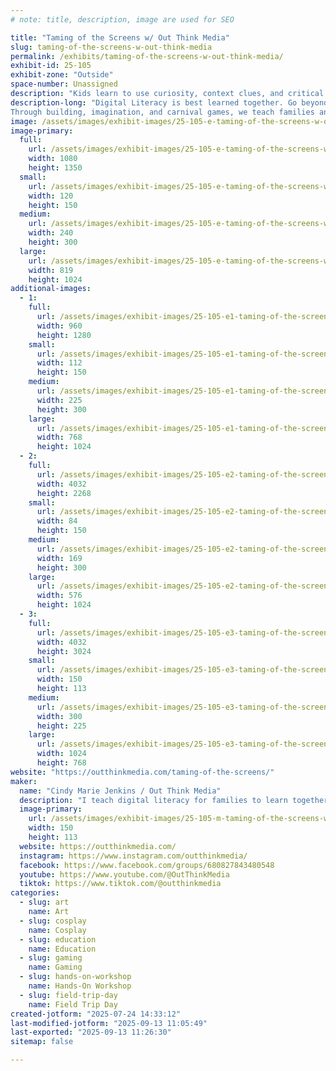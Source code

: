 ```yaml
---
# note: title, description, image are used for SEO

title: "Taming of the Screens w/ Out Think Media"
slug: taming-of-the-screens-w-out-think-media
permalink: /exhibits/taming-of-the-screens-w-out-think-media/
exhibit-id: 25-105
exhibit-zone: "Outside"
space-number: Unassigned
description: "Kids learn to use curiosity, context clues, and critical thinking to stay safe online."
description-long: "Digital Literacy is best learned together. Go beyond parental controls to an understanding a child's brain development and how online media changes it. Learn how to identify and de-escalate trolling in person and online through roleplaying as Shakespeare's favorite characters! 
Through building, imagination, and carnival games, we teach families and classrooms how to stay safe online--together."
image: /assets/images/exhibit-images/25-105-e-taming-of-the-screens-w-out-think-media-2-240x300.png
image-primary: 
  full:
    url: /assets/images/exhibit-images/25-105-e-taming-of-the-screens-w-out-think-media-2-full.png
    width: 1080
    height: 1350
  small:
    url: /assets/images/exhibit-images/25-105-e-taming-of-the-screens-w-out-think-media-2-120x150.png
    width: 120
    height: 150
  medium:
    url: /assets/images/exhibit-images/25-105-e-taming-of-the-screens-w-out-think-media-2-240x300.png
    width: 240
    height: 300
  large:
    url: /assets/images/exhibit-images/25-105-e-taming-of-the-screens-w-out-think-media-2-819x1024.png
    width: 819
    height: 1024
additional-images: 
  - 1:
    full:
      url: /assets/images/exhibit-images/25-105-e1-taming-of-the-screens-w-out-think-media-img-20250517-191222-full.jpg
      width: 960
      height: 1280
    small:
      url: /assets/images/exhibit-images/25-105-e1-taming-of-the-screens-w-out-think-media-img-20250517-191222-112x150.jpg
      width: 112
      height: 150
    medium:
      url: /assets/images/exhibit-images/25-105-e1-taming-of-the-screens-w-out-think-media-img-20250517-191222-225x300.jpg
      width: 225
      height: 300
    large:
      url: /assets/images/exhibit-images/25-105-e1-taming-of-the-screens-w-out-think-media-img-20250517-191222-768x1024.jpg
      width: 768
      height: 1024
  - 2:
    full:
      url: /assets/images/exhibit-images/25-105-e2-taming-of-the-screens-w-out-think-media-pxl-20250524-145349866-1-full.jpg
      width: 4032
      height: 2268
    small:
      url: /assets/images/exhibit-images/25-105-e2-taming-of-the-screens-w-out-think-media-pxl-20250524-145349866-1-84x150.jpg
      width: 84
      height: 150
    medium:
      url: /assets/images/exhibit-images/25-105-e2-taming-of-the-screens-w-out-think-media-pxl-20250524-145349866-1-169x300.jpg
      width: 169
      height: 300
    large:
      url: /assets/images/exhibit-images/25-105-e2-taming-of-the-screens-w-out-think-media-pxl-20250524-145349866-1-576x1024.jpg
      width: 576
      height: 1024
  - 3:
    full:
      url: /assets/images/exhibit-images/25-105-e3-taming-of-the-screens-w-out-think-media-pxl-20250517-165551358-8093-full.jpg
      width: 4032
      height: 3024
    small:
      url: /assets/images/exhibit-images/25-105-e3-taming-of-the-screens-w-out-think-media-pxl-20250517-165551358-8093-150x113.jpg
      width: 150
      height: 113
    medium:
      url: /assets/images/exhibit-images/25-105-e3-taming-of-the-screens-w-out-think-media-pxl-20250517-165551358-8093-300x225.jpg
      width: 300
      height: 225
    large:
      url: /assets/images/exhibit-images/25-105-e3-taming-of-the-screens-w-out-think-media-pxl-20250517-165551358-8093-1024x768.jpg
      width: 1024
      height: 768
website: "https://outthinkmedia.com/taming-of-the-screens/"
maker: 
  name: "Cindy Marie Jenkins / Out Think Media"
  description: "I teach digital literacy for families to learn together. Through hands-on , interactive learning, and plentiful resources for families to share together. Besides the podcast and website education I provide for free, we piloted a workshop at last May's Orlando Kids' Fringe Festival called Taming of the Screens, where I taught how to spot a troll and de-escalate a fight through scenes from Romeo & Juliet. These workshops and carnival games work best when they're in a festival atmosphere, and I created a unique game for MakerFaire that lets kids build their ideal brain and understand the effects of the internet on their development. I can run specialized workshops for the field trip day and parents/educators will leave with a literal bag of tricks."
  image-primary:
    url: /assets/images/exhibit-images/25-105-m-taming-of-the-screens-w-out-think-media-pxl-20250517-165551358-150x113.jpg
    width: 150
    height: 113
  website: https://outthinkmedia.com/
  instagram: https://www.instagram.com/outthinkmedia/
  facebook: https://www.facebook.com/groups/680827843480548
  youtube: https://www.youtube.com/@OutThinkMedia
  tiktok: https://www.tiktok.com/@outthinkmedia
categories: 
  - slug: art
    name: Art
  - slug: cosplay
    name: Cosplay
  - slug: education
    name: Education
  - slug: gaming
    name: Gaming
  - slug: hands-on-workshop
    name: Hands-On Workshop
  - slug: field-trip-day
    name: Field Trip Day
created-jotform: "2025-07-24 14:33:12"
last-modified-jotform: "2025-09-13 11:05:49"
last-exported: "2025-09-13 11:26:30"
sitemap: false

---
```

